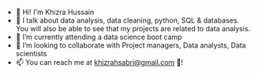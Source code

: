 - 👋 Hi! I'm Khizra Hussain  
- 📢 I talk about data analysis, data cleaning, python, SQL & databases. You will also be able to see that my projects are related to data analysis.
- 🌱 I’m currently attending a data science boot camp
- 🤝 I’m looking to collaborate with Project managers, Data analysts, Data scientists 
- 📫 You can reach me at khizrahsabri@gmail.com 📧!

<!---
Khizra3/Khizra3 is a ✨ special ✨ repository because its `README.md` (this file) appears on your GitHub profile.
You can click the Preview link to take a look at your changes.
--->
